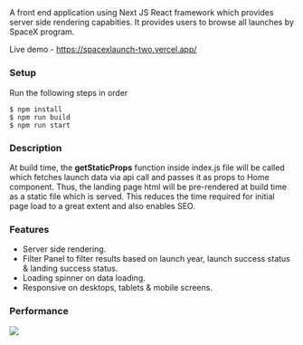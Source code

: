 
##
A front end application using Next JS React framework which provides server side rendering capabities. It provides users to browse all launches by SpaceX program.

Live demo - https://spacexlaunch-two.vercel.app/

### Setup

Run the following steps in order

```shell
$ npm install
$ npm run build
$ npm run start
```

### Description

At build time, the **getStaticProps** function inside index.js file will be called which fetches launch data via api call and passes it as props to Home component. Thus, the landing page html will be pre-rendered at build time as a static file which is served. This reduces the time required for initial page load to a great extent and also enables SEO.

### Features

- Server side rendering.
- Filter Panel to filter results based on launch year, launch success status & landing success status.
- Loading spinner on data loading.
- Responsive on desktops, tablets & mobile screens.


### Performance 
![](images.Performance.png)
